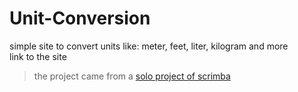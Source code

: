 # Unit-Conversion
simple site to convert units like: meter, feet, liter, kilogram and more
<br/>
link to the site

> the project came from a <a href="https://scrimba.com/scrim/co2ba476b89916818068b123c" target="_blank"> solo project of scrimba</a>
